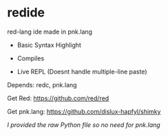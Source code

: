 # redide

red-lang ide made in pnk.lang

- Basic Syntax Highlight

- Compiles

- Live REPL (Doesnt handle multiple-line paste)

Depends: redc, pnk.lang

Get Red: https://github.com/red/red

Get pnk.lang: https://github.com/dislux-hapfyl/shimky

_I provided the raw Python file so no need for pnk.lang_
